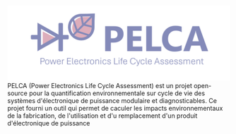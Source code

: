 ![](Images/first_image.png?raw=true)
PELCA (Power Electronics Life Cycle Assessment) est un projet open-source pour la quantification environnementale sur cycle de vie des systèmes d'électronique de puissance modulaire et diagnosticables. Ce projet fourni un outil qui permet de caculer les impacts environnementaux de la fabrication, de l'utilisation et d'u remplacement d'un produit d'électronique de puissance
